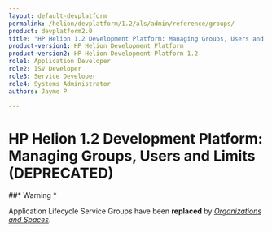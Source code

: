 ```yaml
---
layout: default-devplatform
permalink: /helion/devplatform/1.2/als/admin/reference/groups/
product: devplatform2.0
title: "HP Helion 1.2 Development Platform: Managing Groups, Users and Limits (DEPRECATED)"
product-version1: HP Helion Development Platform
product-version2: HP Helion Development Platform 1.2
role1: Application Developer 
role2: ISV Developer
role3: Service Developer
role4: Systems Administrator
authors: Jayme P

---
```

<!--UNDER REVISION-->

# HP Helion 1.2 Development Platform: Managing Groups, Users and Limits (DEPRECATED)[](#managing-groups-users-limits-deprecated "Permalink to this headline")



##* Warning *

Application Lifecycle Service Groups have been **replaced** by [*Organizations and
Spaces*](/helion/devplatform/1.2/als/user/deploy/orgs-spaces/#orgs-spaces).
